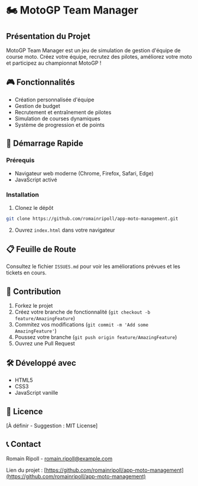# 🏍️ MotoGP Team Manager

## Présentation du Projet

MotoGP Team Manager est un jeu de simulation de gestion d'équipe de course moto. Créez votre équipe, recrutez des pilotes, améliorez votre moto et participez au championnat MotoGP !

## 🎮 Fonctionnalités

- Création personnalisée d'équipe
- Gestion de budget
- Recrutement et entraînement de pilotes
- Simulation de courses dynamiques
- Système de progression et de points

## 🚀 Démarrage Rapide

### Prérequis
- Navigateur web moderne (Chrome, Firefox, Safari, Edge)
- JavaScript activé

### Installation
1. Clonez le dépôt
```bash
git clone https://github.com/romainripoll/app-moto-management.git
```

2. Ouvrez `index.html` dans votre navigateur

## 📋 Feuille de Route

Consultez le fichier `ISSUES.md` pour voir les améliorations prévues et les tickets en cours.

## 🤝 Contribution

1. Forkez le projet
2. Créez votre branche de fonctionnalité (`git checkout -b feature/AmazingFeature`)
3. Commitez vos modifications (`git commit -m 'Add some AmazingFeature'`)
4. Poussez votre branche (`git push origin feature/AmazingFeature`)
5. Ouvrez une Pull Request

## 🛠️ Développé avec

- HTML5
- CSS3
- JavaScript vanille

## 📄 Licence

[À définir - Suggestion : MIT License]

## 📞 Contact

Romain Ripoll - romain.ripoll@example.com

Lien du projet : [https://github.com/romainripoll/app-moto-management](https://github.com/romainripoll/app-moto-management)